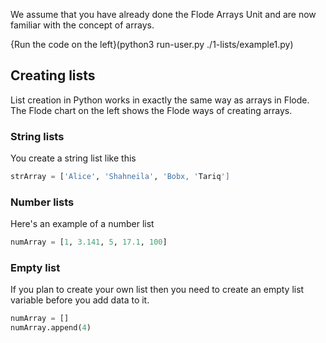 We assume that you have already done the Flode Arrays Unit and are now familiar with the concept of arrays. 

{Run the code on the left}(python3 run-user.py ./1-lists/example1.py)

## Creating lists
List creation in Python works in exactly the same way as arrays in Flode. The Flode chart on the left shows the Flode ways of creating arrays.

### String lists
You create a string list like this

```python
strArray = ['Alice', 'Shahneila', 'Bobx, 'Tariq']
```

### Number lists
Here's an example of a number list

```python
numArray = [1, 3.141, 5, 17.1, 100]
```

### Empty list
If you plan to create your own list then you need to create an empty list variable before you add data to it.

```python
numArray = []
numArray.append(4)
```
